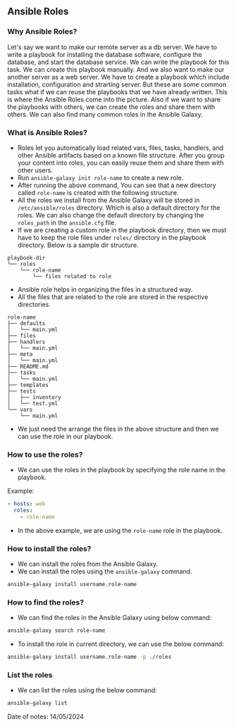 ## Ansible Roles

### Why Ansible Roles?

Let's say we want to make our remote server as a db server. We have to write a playbook for installing the database software, configure the database, and start the database service. We can write the playbook for this task. We can create this playbook manually. And we also want to make our another server as a web server. We have to create a playbook which include installation, configuration and strarting server. But these are some common tasks what if we can reuse the playbooks that we have already written. This is where the Ansible Roles come into the picture. Also if we want to share the playbooks with others, we can create the roles and share them with others. We can also find many common roles in the Ansible Galaxy. 

### What is Ansible Roles?

- Roles let you automatically load related vars, files, tasks, handlers, and other Ansible artifacts based on a known file structure. After you group your content into roles, you can easily reuse them and share them with other users.
- Run `ansible-galaxy init role-name` to create a new role.
- After running the above command, You can see that a new directory called `role-name` is created with the following structure.
- All the roles we install from the Ansible Galaxy will be stored in `/etc/ansible/roles` directory. Which is also a default directory for the roles. We can also change the default directory by changing the `roles_path` in the `ansible.cfg` file.
- If we are creating a custom role in the playbook directory, then we must have to keep the role files under `roles/` directory in the playbook directory. Below is a sample dir structure.
```
playbook-dir
└── roles
    └── role-name
        └── files related to role
```

- Ansible role helps in organizing the files in a structured way.
- All the files that are related to the role are stored in the respective directories.
```
role-name
├── defaults
│   └── main.yml
├── files
├── handlers
│   └── main.yml
├── meta
│   └── main.yml
├── README.md
├── tasks
│   └── main.yml
├── templates
├── tests
│   ├── inventory
│   └── test.yml
└── vars
    └── main.yml
```
- We just need the arrange the files in the above structure and then we can use the role in our playbook.

### How to use the roles?

- We can use the roles in the playbook by specifying the role name in the playbook.

Example:
```yaml
- hosts: web
  roles:
    - role-name
```

- In the above example, we are using the `role-name` role in the playbook.

### How to install the roles?

- We can install the roles from the Ansible Galaxy.
- We can install the roles using the `ansible-galaxy` command.
```bash
ansible-galaxy install username.role-name
```

### How to find the roles?

- We can find the roles in the Ansible Galaxy using below command:
```bash
ansible-galaxy search role-name
```
- To install the role in current directory, we can use the below command:
```bash
ansible-galaxy install username.role-name -p ./roles
```

### List the roles

- We can list the roles using the below command:
```bash
ansible-galaxy list
```

Date of notes: 14/05/2024